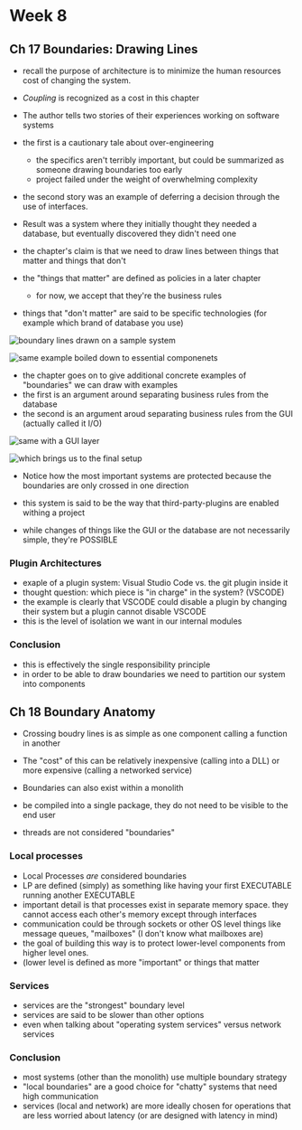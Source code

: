 # Week 8


## Ch 17 Boundaries: Drawing Lines

- recall the purpose of architecture is to minimize the human resources cost of changing the system.
- _Coupling_ is recognized as a cost in this chapter
- The author tells two stories of their experiences working on software systems
- the first is a cautionary tale about over-engineering
  - the specifics aren't terribly important, but could be summarized as someone drawing boundaries too early
  - project failed under the weight of overwhelming complexity
- the second story was an example of deferring a decision through the use of interfaces. 
- Result was a system where they initially thought they needed a database, but eventually discovered they didn't need one

- the chapter's claim is that we need to draw lines between things that matter and things that don't
- the "things that matter" are defined as policies in a later chapter
  - for now, we accept that they're the business rules
- things that "don't matter" are said to be specific technologies (for example which brand of database you use)

![boundary lines drawn on a sample system](https://user-images.githubusercontent.com/355561/135179788-94d2ad78-9d31-4597-b7bd-c6d328b6326d.png)

![same example boiled down to essential componenets](https://user-images.githubusercontent.com/355561/135180094-caaf9664-2ccf-4c2c-bc14-4cf8e70cd176.png)

- the chapter goes on to give additional concrete examples of "boundaries" we can draw with examples 
- the first is an argument around separating business rules from the database
- the second is an argument aroud separating business rules from the GUI (actually called it I/O)

![same with a GUI layer](https://user-images.githubusercontent.com/355561/135180210-52202e18-6df1-461c-8d5b-5d55a78026c4.png)

![which brings us to the final setup](https://user-images.githubusercontent.com/355561/135180377-e0568227-16a5-4cd3-b953-b69811f5171f.png)
- Notice how the most important systems are protected because the boundaries are only crossed in one direction

- this system is said to be the way that third-party-plugins are enabled withing a project
- while changes of things like the GUI or the database are not necessarily simple, they're POSSIBLE

### Plugin Architectures

- exaple of a plugin system:  Visual Studio Code vs. the git plugin inside it
- thought question: which piece is "in charge" in the system? (VSCODE)
- the example is clearly that VSCODE could disable a plugin by changing their system but a plugin cannot disable VSCODE
- this is the level of isolation we want in our internal modules

### Conclusion
- this is effectively the single responsibility principle
- in order to be able to draw boundaries we need to partition our system into components

## Ch 18 Boundary Anatomy

- Crossing boudry lines is as simple as one component calling a function in another
- The "cost" of this can be relatively inexpensive (calling into a DLL) or more expensive (calling a networked service)
- Boundaries can also exist within a monolith 
- be compiled into a single package, they do not need to be visible to the end user

- threads are not considered "boundaries"

### Local processes

- Local Processes _are_ considered boundaries
- LP are defined (simply) as something like having your first EXECUTABLE running another EXECUTABLE
- important detail is that processes exist in separate memory space. they cannot access each other's memory except through interfaces
- communication could be through sockets or other OS level things like message queues, "mailboxes" (I don't know what mailboxes are)
- the goal of building this way is to protect lower-level components from higher level ones.
- (lower level is defined as more "important" or things that matter

### Services

- services are the "strongest" boundary level
- services are said to be slower than other options
- even when talking about "operating system services" versus network services

### Conclusion

- most systems (other than the monolith) use multiple boundary strategy
- "local boundaries" are a good choice for "chatty" systems that need high communication
- services (local and network) are more ideally chosen for operations that are less worried about latency (or are designed with latency in mind) 
